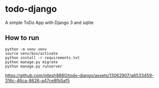# todo-django

A simple ToDo App with Django 3 and sqlite

## How to run

```
python -m venv venv
source venv/bin/activate
python install -r requirements.txt
python manage.py migrate
python manage.py runserver
```

https://github.com/nitesh8860/todo-django/assets/13062907/a6533459-316c-46ca-8626-a47ce8fb5af5

